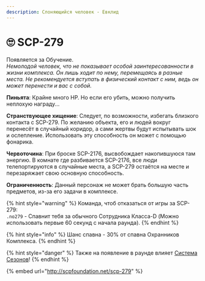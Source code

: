 ```yaml
---
description: Слоняющийся человек - Евклид
---
```


# 🙄 SCP-279

Появляется за Обучение.\
_Немолодой человек, что не показывает особой заинтересованности в жизни комплекса. Он лишь ходит по нему, перемещаясь в разные места. Не рекомендуется вступать в физический контакт с ним, ведь он может перенести и вас с собой._

**Пиньята**: Крайне много HP. Но если его убить, можно получить неплохую награду...

**Странствующее хищение**: Следует, по возможности, избегать близкого контакта с SCP-279. По желанию объекта, его и людей вокруг перенесёт в случайный коридор, а сами жертвы будут испытывать шок и ослепление. Использовать эту способность он может с помощью фонарика.

**Червоточина**: При броске SCP-2176, высвобождает накопившуюся там энергию. В комнате где разбивается SCP-2176, все люди телепортируются в случайные места, а SCP-279 остаётся на месте и перезаряжает свою основную способность.

**Ограниченность**: Данный персонаж не может брать большую часть предметов, из-за его задачи в комплексе.

{% hint style="warning" %}
Команда, чтоб отказаться от игры за SCP-279:\
`.no279` - Спавнит тебя за обычного Сотрудника Класса-D (Можно использовать первые 60 секунд с начала раунда).
{% endhint %}

{% hint style="info" %}
Шанс спавна - 30% от спавна Охранников Комплекса.
{% endhint %}

{% hint style="danger" %}
Также на появление в раунде влияет [Система Сезонов](../server-systems/seasons-system.md)!
{% endhint %}

{% embed url="http://scpfoundation.net/scp-279" %}
